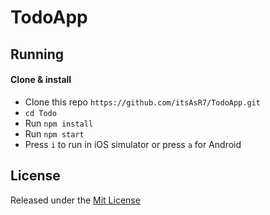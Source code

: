 # TodoApp
## Running

#### Clone & install

* Clone this repo `https://github.com/itsAsR7/TodoApp.git`
* `cd Todo`
* Run `npm install`
* Run `npm start`
* Press `i` to run in iOS simulator or press `a` for Android
## License

Released under the [Mit License](https://opensource.org/licenses/MIT)
